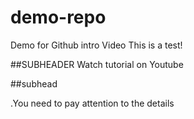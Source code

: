 # demo-repo

Demo for Github intro Video
This is a test!

##SUBHEADER
Watch tutorial on Youtube

##subhead

.You need to pay attention to the details
